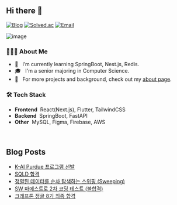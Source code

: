 ## Hi there 👋

[![Blog](https://img.shields.io/badge/Blog-inup.dev-3b82f6?style=flat-square)](https://inup.site/)
[![Solved.ac](https://img.shields.io/badge/Solved.ac-inup-17ce3a?style=flat-square)](https://solved.ac/profile/inup)
[![Email](https://img.shields.io/badge/Email-inup@kakao.com-yellow?style=flat-square)](mailto:inup@kakao.com)

![image](https://github.com/user-attachments/assets/0370db4b-dccd-41c5-a8ed-e2e78ef38577)


### 👨🏻‍💻 About Me

- 🌱 &nbsp; I’m currently learning SpringBoot, Nest.js, Redis.
- 🎓 &nbsp; I'm a senior majoring in Computer Science.
- 📄 &nbsp; For more projects and background, check out my [about page](https://inup.site/about).

### 🛠 Tech Stack

- **Frontend**&nbsp; React(Next.js), Flutter, TailwindCSS
- **Backend**&nbsp; SpringBoot, FastAPI
- **Other**&nbsp; MySQL, Figma, Firebase, AWS

<br/>

## Blog Posts
<!-- BLOG-POST-LIST:START -->
- [K-AI Purdue 프로그램 선발](https://in-up.netlify.app/purdue-01/)
- [SQLD 합격](https://in-up.netlify.app/sqld-certificate/)
- [정렬된 데이터를 순차 탐색하는 스위핑 &lpar;Sweeping&rpar;](https://in-up.netlify.app/algorithm-10-sweeping/)
- [SW 마에스트로 2차 코딩 테스트 &lpar;불합격&rpar;](https://in-up.netlify.app/sw-maestro-2nd-test/)
- [크래프톤 정글 8기 최종 합격](https://in-up.netlify.app/krafton-jungle/)
<!-- BLOG-POST-LIST:END -->
